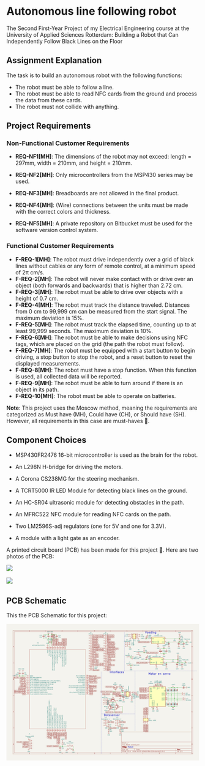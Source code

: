 # Autonomous line following robot

The Second First-Year Project of my Electrical Engineering course at the University of Applied Sciences Rotterdam: Building a Robot that Can Independently Follow Black Lines on the Floor

## Assignment Explanation

The task is to build an autonomous robot with the following functions:

- The robot must be able to follow a line.
- The robot must be able to read NFC cards from the ground and process the data from these cards.
- The robot must not collide with anything.

## Project Requirements

### Non-Functional Customer Requirements

- **REQ-NF1[MH]**: The dimensions of the robot may not exceed: length = 297mm, width = 210mm, and height = 210mm.

- **REQ-NF2[MH]**: Only microcontrollers from the MSP430 series may be used.

- **REQ-NF3[MH]**: Breadboards are not allowed in the final product.

- **REQ-NF4[MH]**: (Wire) connections between the units must be made with the correct colors and thickness.

- **REQ-NF5[MH]**: A private repository on Bitbucket must be used for the software version control system.

### Functional Customer Requirements
- **F-REQ-1[MH]**: The robot must drive independently over a grid of black lines without cables or any form of remote control, at a minimum speed of 2π cm/s.
- **F-REQ-2[MH]**: The robot will never make contact with or drive over an object (both forwards and backwards) that is higher than 2.72 cm.
- **F-REQ-3[MH]**: The robot must be able to drive over objects with a height of 0.7 cm.
- **F-REQ-4[MH]**: The robot must track the distance traveled. Distances from 0 cm to 99,999 cm can be measured from the start signal. The maximum deviation is 15%.
- **F-REQ-5[MH]**: The robot must track the elapsed time, counting up to at least 99,999 seconds. The maximum deviation is 10%.
- **F-REQ-6[MH]**: The robot must be able to make decisions using NFC tags, which are placed on the grid (the path the robot must follow).
- **F-REQ-7[MH]**: The robot must be equipped with a start button to begin driving, a stop button to stop the robot, and a reset button to reset the displayed measurements.
- **F-REQ-8[MH]**: The robot must have a stop function. When this function is used, all collected data will be reported.
- **F-REQ-9[MH]**: The robot must be able to turn around if there is an object in its path.
- **F-REQ-10[MH]**: The robot must be able to operate on batteries.

**Note**: This project uses the Moscow method, meaning the requirements are categorized as Must have (MH), Could have (CH), or Should have (SH). However, all requirements in this case are must-haves 🙂.

## Component Choices

- MSP430FR2476 16-bit microcontroller is used as the brain for the robot.

- An L298N H-bridge for driving the motors.

- A Corona CS238MG for the steering mechanism.

- A TCRT5000 IR LED Module for detecting black lines on the ground.

- An HC-SR04 ultrasonic module for detecting obstacles in the path.

- An MFRC522 NFC module for reading NFC cards on the path.

- Two LM2596S-adj regulators (one for 5V and one for 3.3V).

- A module with a light gate as an encoder.

A printed circuit board (PCB) has been made for this project 🙂. Here are two photos of the PCB:

![](assets/printplaat_pee20.jpg)

![](assets/printplaat_pee20_bottom.jpg)

## PCB Schematic

This the PCB Schematic for this project:

![](assets/schematic_pee20.jpg)

